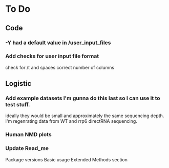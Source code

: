 # To Do

## Code
### -Y had a default value in /user_input_files

### Add checks for user input file format
check for /t and spaces
correct number of columns


## Logistic

### Add example datasets I'm gunna do this last so I can use it to test stuff.
ideally they would be small and approximately the same sequencing depth.
I'm regenrating data from WT and rrp6 directRNA sequencing. 

### Human NMD plots

### Update Read_me
Package versions
Basic usage 
Extended Methods section
